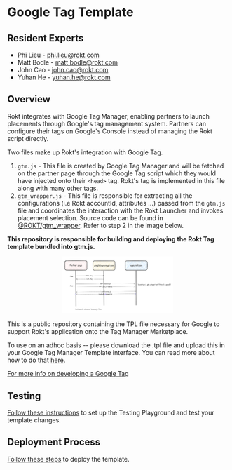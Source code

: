 # Google Tag Template

## Resident Experts

- Phi Lieu - phi.lieu@rokt.com
- Matt Bodle - matt.bodle@rokt.com
- John Cao - john.cao@rokt.com
- Yuhan He - yuhan.he@rokt.com

## Overview

Rokt integrates with Google Tag Manager, enabling partners to launch placements through Google's tag management system. Partners can configure their tags on Google's Console instead of managing the Rokt script directly.

Two files make up Rokt's integration with Google Tag.

1. `gtm.js` - This file is created by Google Tag Manager and will be fetched on the partner page through the Google Tag script which they would have injected onto their `<head>` tag. Rokt's tag is implemented in this file along with many other tags.
2. `gtm_wrapper.js` - This file is responsible for extracting all the configurations (i.e Rokt accountId, attributes ...) passed from the `gtm.js` file and coordinates the interaction with the Rokt Launcher and invokes placement selection. Source code can be found in [@ROKT/gtm_wrapper](https://github.com/ROKT/gtm_wrapper). Refer to step 2 in the image below.

**This repository is responsible for building and deploying the Rokt Tag template bundled into gtm.js.**

<p align="center">
    <img src="./docs/assets/gtm_flow.png" alt="version" width="50%">
</p>

This is a public repository containing the TPL file necessary for Google to support Rokt's application onto the Tag Manager Marketplace.

To use on an adhoc basis -- please download the .tpl file and upload this in your Google Tag Manager Template interface. You can read more about how to do that [here](https://developers.google.com/tag-platform/tag-manager/templates).

[For more info on developing a Google Tag](https://developers.google.com/tag-platform/tag-manager)

## Testing

[Follow these instructions](https://github.com/ROKT/gtm_wrapper/tree/master/docs/guides/how-to-test.md) to set up the Testing Playground and test your template changes.

## Deployment Process

[Follow these steps](https://developers.google.com/tag-platform/tag-manager/templates/gallery#update_your_template) to deploy the template.
